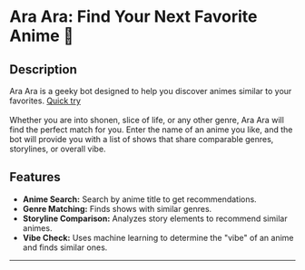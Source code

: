 # Ara Ara: Find Your Next Favorite Anime 🌸

## Description
Ara Ara is a geeky bot designed to help you discover animes similar to your favorites.
[Quick try](https://flowagent.ai/ai-agent/ILAex4p1C73m/detail)
<br><br>
Whether you are into shonen, slice of life, or any other genre, Ara Ara will find the perfect match for you. Enter the name of an anime you like, and the bot will provide you with a list of shows that share comparable genres, storylines, or overall vibe.


## Features

- **Anime Search:** Search by anime title to get recommendations.
- **Genre Matching:** Finds shows with similar genres.
- **Storyline Comparison:** Analyzes story elements to recommend similar animes.
- **Vibe Check:** Uses machine learning to determine the "vibe" of an anime and finds similar ones.

<hr>
